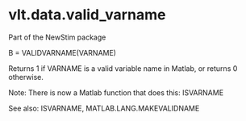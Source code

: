 # vlt.data.valid_varname

   Part of the NewStim package
 
   B = VALIDVARNAME(VARNAME)
 
   Returns 1 if VARNAME is a valid variable name in Matlab, or returns 0
   otherwise.
 
   Note: There is now a Matlab function that does this: ISVARNAME
 
   See also: ISVARNAME, MATLAB.LANG.MAKEVALIDNAME

